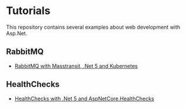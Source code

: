 # Tutorials

This repository contains several examples about web development with Asp.Net.

## RabbitMQ
- [RabbitMQ with Masstransit, .Net 5 and Kubernetes](./RabbitMQ)

## HealthChecks
- [HealthChecks with .Net 5 and AspNetCore.HealthChecks](./HealthCheck)
